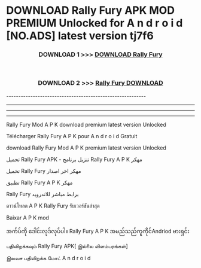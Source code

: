 # DOWNLOAD Rally Fury  APK MOD PREMIUM Unlocked for A n d r o i d [NO.ADS] latest version tj7f6 



<div align="center">

<h3>DOWNLOAD 1 >>> <a href="https://getmod2.web.app/?judul=Rally Fury ">DOWNLOAD Rally Fury </a></h3><br>

<h3>DOWNLOAD 2 >>> <a href="https://getmod2.web.app/?judul=Rally Fury ">Rally Fury  DOWNLOAD </a></h3>

</div>
----------------------------------------------------------

----------------------------------------------------------

----------------------------------------------------------

----------------------------------------------------------

Rally Fury  Mod A P K download premium latest version Unlocked

Télécharger Rally Fury  A P K pour A n d r o i d Gratuit

download Rally Fury  Mod A P K premium latest version Unlocked

تحميل Rally Fury  APK - تنزيل برنامج Rally Fury  A P K مهكر

تحميل Rally Fury  مهكر اخر اصدار

تطبيق Rally Fury  A P K مهكر

Rally Fury  برابط مباشر للاندرويد

ดาวน์โหลด A P K Rally Fury  รับเวอร์ชันล่าสุด

Baixar A P K mod

အက်ပ်ကို ဒေါင်းလုဒ်လုပ်ပါ။ Rally Fury  A P K အမည်သည်ကူကိုင်Andriod ဗားရှင်း

பதிவிறக்கவும் Rally Fury  APK[ இல்லை விளம்பரங்கள்] 
 
இலவச பதிவிறக்க மோட் A n d r o i d



